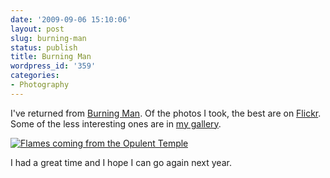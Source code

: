 ```yaml
---
date: '2009-09-06 15:10:06'
layout: post
slug: burning-man
status: publish
title: Burning Man
wordpress_id: '359'
categories:
- Photography
---
```


I've returned from [Burning Man](http://en.wikipedia.org/wiki/Burning_Man). Of the photos I took, the best are on [Flickr](http://www.flickr.com/photos/ggreer/sets/72157622149905297/). Some of the less interesting ones are in [my gallery](/photos/burning_man_2009/). 

[![Flames coming from the Opulent Temple](/images/DSC_4302.jpeg)](/photos/burning_man_2009/DSC_4302.JPG)

I had a great time and I hope I can go again next year.
